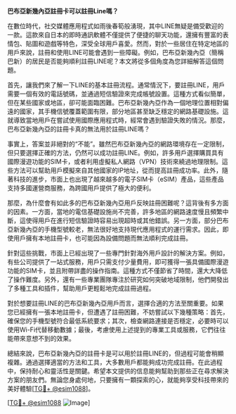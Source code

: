 **巴布亞新幾內亞註冊卡可以註冊Line嗎？**

在數位時代，社交媒體應用程式如雨後春筍般湧現，其中LINE無疑是備受歡迎的一款。這款來自日本的即時通訊軟體不僅提供了便捷的聊天功能，還擁有豐富的表情包、貼圖和遊戲等特色，深受全球用戶喜愛。然而，對於一些居住在特定地區的用戶來說，註冊和使用LINE可能會遇到一些障礙。例如，巴布亞新幾內亞（簡稱巴新）的居民是否能夠順利註冊LINE呢？本文將從多個角度為您詳細解答這個問題。

首先，讓我們來了解一下LINE的基本註冊流程。通常情況下，要註冊LINE，用戶需要一個有效的電話號碼，並通過短信驗證來完成帳號設置。這種方式看似簡單，但在某些國家或地區，卻可能面臨困難。巴布亞新幾內亞作為一個地理位置相對偏遠的國家，其手機信號覆蓋範圍有限，部分地區甚至缺乏穩定的網路基礎設施。這就導致當地用戶在嘗試使用國際應用程式時，經常會遇到驗證失敗的情況。那麼，巴布亞新幾內亞的註冊卡真的無法用於註冊LINE嗎？

事實上，答案並非絕對的“不能”。雖然巴布亞新幾內亞的網路環境存在一定限制，但只要選擇正確的方法，仍然可以成功註冊LINE。例如，許多用戶選擇購買具有國際漫遊功能的SIM卡，或者利用虛擬私人網路（VPN）技術來繞過地理限制。這些方法可以幫助用戶模擬來自其他國家的IP地址，從而提高註冊成功率。此外，隨著科技的進步，市面上也出現了越來越多的電子SIM卡（eSIM）產品，這些產品支持多國運營商服務，為跨國用戶提供了極大的便利。

那麼，為什麼會有如此多的巴布亞新幾內亞用戶反映註冊困難呢？這背後有多方面的因素。一方面，當地的電信基礎設施尚不完善，許多地區的網路速度慢且頻繁中斷，這使得用戶在進行短信驗證時容易出現超時或其他錯誤。另一方面，部分巴布亞新幾內亞的手機型號較老，無法很好地支持現代應用程式的運行需求。因此，即使用戶擁有本地註冊卡，也可能因為設備問題而無法順利完成註冊。

針對這些挑戰，市面上已經出現了一些專門針對海外用戶設計的解決方案。例如，有些公司提供了一站式服務，用戶只需支付少量費用，即可獲得一張具備國際漫遊功能的SIM卡，並且附帶詳盡的操作指南。這種方式不僅節省了時間，還大大降低了操作難度。另外，還有一些專業團隊專注於研究如何突破地域限制，他們開發出了多種工具和插件，幫助用戶更輕鬆地完成註冊過程。

對於想要註冊LINE的巴布亞新幾內亞用戶而言，選擇合適的方法至關重要。如果您已經擁有一張本地註冊卡，但遭遇了註冊困難，不妨嘗試以下幾種策略：首先，確保您的手機型號符合最低系統要求；其次，檢查網路連接是否穩定，必要時可以使用Wi-Fi代替移動數據；最後，考慮使用上述提到的專業工具或服務，它們往往能帶來意想不到的效果。

總結來說，巴布亞新幾內亞的註冊卡是可以用於註冊LINE的，但過程可能會稍顯複雜。通過選擇適當的方法和工具，大多數用戶都能夠成功完成註冊。在此過程中，保持耐心和靈活性是關鍵。希望本文提供的信息能夠幫助到那些正在尋求解決方案的朋友們。無論您身處何地，只要擁有一顆探索的心，就能夠享受科技帶來的美好體驗[[TG💪+ @esim1088](https://t.me/s/esim1088)]。

[[TG💪+ @esim1088](https://t.me/s/esim1088) ![Image](https://i.postimg.cc/4NQfJmqS/Snipaste-2025-05-13-00-14-12.png)]